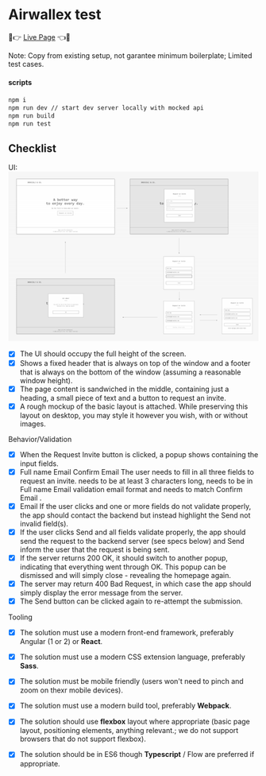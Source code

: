 # Airwallex test

🤡👉 [Live Page](https://noru.github.io/airwallex-test/build/index.html) 👈🤡

Note: Copy from existing setup, not garantee minimum boilerplate; Limited test cases.

#### scripts
```
npm i
npm run dev // start dev server locally with mocked api
npm run build
npm run test
```

## Checklist

UI:
![](./mockup.png)
- [x] The UI should occupy the full height of the screen.
- [x] Shows a fixed header that is always on top of the window and a footer that is always on the bottom of the window (assuming a reasonable window height).
- [x] The page content is sandwiched in the middle, containing just a heading, a small piece of text and a button to request an invite.
- [x] A rough mockup of the basic layout is attached. While preserving this layout on desktop, you may style it however you wish, with or without images.

Behavior/Validation
- [x] When the Request Invite button is clicked, a popup shows containing the input fields.
- [x] Full name Email Confirm Email The user needs to fill in all three fields to request an invite. needs to be at least 3 characters long, needs to be in Full name Email validation email format and needs to match Confirm Email .
- [x] Email If the user clicks and one or more fields do not validate properly, the app should contact the backend but instead highlight the Send not invalid field(s).
- [x] If the user clicks Send and all fields validate properly, the app should send the request to the backend server (see specs below) and Send inform the user that the request is being sent.
- [x] If the server returns 200 OK, it should switch to another popup, indicating that everything went through OK. This popup can be dismissed and will simply close - revealing the homepage again.
- [x] The server may return 400 Bad Request, in which case the app should simply display the error message from the server.
- [x] The Send button can be clicked again to re-attempt the submission.

Tooling
- [x] The solution must use a modern front-end framework, preferably Angular (1 or 2) or **React**.
- [x] The solution must use a modern CSS extension language, preferably **Sass**.
- [x] The solution must be mobile friendly (users won't need to pinch and zoom on thexr mobile devices).
- [x] The solution must use a modern build tool, preferably **Webpack**.
- [x] The solution should use **flexbox** layout where appropriate (basic page layout, positioning elements, anything relevant.; we do not support browsers that do not support flexbox).
- [x] The solution should be in ES6 though **Typescript** / Flow are preferred if appropriate.


